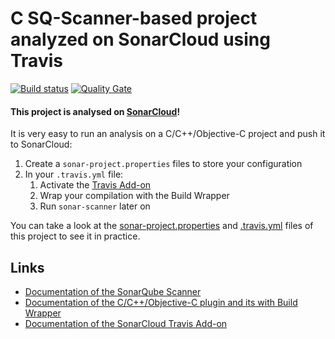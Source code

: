 # C SQ-Scanner-based project analyzed on SonarCloud using Travis

[![Build status](https://travis-ci.org/tst-nfarah/sq-com_example_c-sqscanner-travis.svg?branch=master)](https://travis-ci.org/tst-nfarah/sq-com_example_c-sqscanner-travis) [![Quality Gate](https://sonarcloud.io/api/project_badges/measure?project=com.sonarqube.examples.c-sqscanner-travis-project&metric=alert_status)](https://sonarcloud.io/dashboard/index/com.sonarqube.examples.c-sqscanner-travis-project)

#### This project is analysed on [SonarCloud](https://sonarcloud.io)!

It is very easy to run an analysis on a C/C++/Objective-C project and push it to SonarCloud:

1. Create a `sonar-project.properties` files to store your configuration
2. In your `.travis.yml` file:
   1. Activate the [Travis Add-on](https://docs.travis-ci.com/user/sonarcloud/)
   2. Wrap your compilation with the Build Wrapper
   3. Run `sonar-scanner` later on

You can take a look at the
[sonar-project.properties](https://travis-ci.org/tst-nfarah/sq-com_example_c-sqscanner-travis/blob/master/sonar-project.properties)
and
[.travis.yml](https://travis-ci.org/tst-nfarah/sq-com_example_c-sqscanner-travis/blob/master/.travis.yml)
files of this project to see it in practice.

## Links

- [Documentation of the SonarQube Scanner](http://redirect.sonarsource.com/doc/install-configure-scanner.html)
- [Documentation of the C/C++/Objective-C plugin and its with Build Wrapper](http://docs.sonarqube.org/x/pwAv)
- [Documentation of the SonarCloud Travis Add-on](https://docs.travis-ci.com/user/sonarcloud/)
